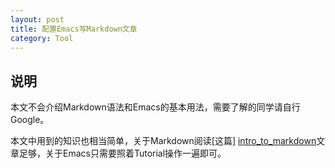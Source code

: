 ```yaml
---
layout: post
title: 配置Emacs写Markdown文章
category: Tool
---
```


## 说明

本文不会介绍Markdown语法和Emacs的基本用法，需要了解的同学请自行Google。

本文中用到的知识也相当简单，关于Markdown阅读[这篇] [intro_to_markdown]文章足够，关于Emacs只需要照着Tutorial操作一遍即可。

[intro_to_markdown]: http://daringfireball.net/projects/markdown/syntax
